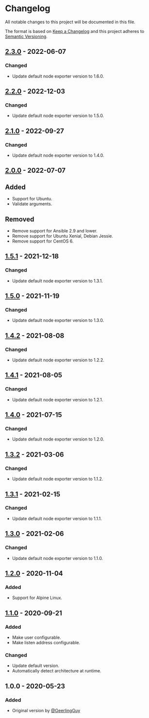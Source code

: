 # Changelog

All notable changes to this project will be documented in this file.

The format is based on [Keep a Changelog](https://keepachangelog.com/en/1.0.0/)
and this project adheres to [Semantic Versioning](https://semver.org/spec/v2.0.0.html).

## [2.3.0][2.1.0] - 2022-06-07

### Changed

- Update default node exporter version to 1.6.0.

## [2.2.0][2.1.0] - 2022-12-03

### Changed

- Update default node exporter version to 1.5.0.

## [2.1.0][2.1.0] - 2022-09-27

### Changed

- Update default node exporter version to 1.4.0.

## [2.0.0][2.0.0] - 2022-07-07

## Added

- Support for Ubuntu.
- Validate arguments.

## Removed

- Remove support for Ansible 2.9 and lower.
- Remove support for Ubuntu Xenial, Debian Jessie.
- Remove support for CentOS 6.

## [1.5.1][1.5.1] - 2021-12-18

### Changed

- Update default node exporter version to 1.3.1.

## [1.5.0][1.5.0] - 2021-11-19

### Changed

- Update default node exporter version to 1.3.0.

## [1.4.2][1.4.2] - 2021-08-08

### Changed

- Update default node exporter version to 1.2.2.

## [1.4.1][1.4.1] - 2021-08-05

### Changed

- Update default node exporter version to 1.2.1.

## [1.4.0][1.4.0] - 2021-07-15

### Changed

- Update default node exporter version to 1.2.0.

## [1.3.2][1.3.2] - 2021-03-06

### Changed

- Update default node exporter version to 1.1.2.

## [1.3.1][1.3.1] - 2021-02-15

### Changed

- Update default node exporter version to 1.1.1.

## [1.3.0][1.3.0] - 2021-02-06

### Changed

- Update default node exporter version to 1.1.0.

## [1.2.0][1.2.0] - 2020-11-04

### Added

- Support for Alpine Linux.

## [1.1.0][1.1.0] - 2020-09-21

### Added

- Make user configurable.
- Make listen address configurable.

### Changed

- Update default version.
- Automatically detect architecture at runtime.

## 1.0.0 - 2020-05-23

### Added

- Original version by [@GeerlingGuy](https://github.com/geerlingguy)

[1.1.0]: https://gitlab.com/radek-sprta/ansible-role-node-exporter/compare/v1.0.0...v1.1.0
[1.2.0]: https://gitlab.com/radek-sprta/ansible-role-node-exporter/compare/v1.1.0...v1.2.0
[1.3.0]: https://gitlab.com/radek-sprta/ansible-role-node-exporter/compare/v1.2.0...v1.3.0
[1.3.1]: https://gitlab.com/radek-sprta/ansible-role-node-exporter/compare/v1.3.0...v1.3.1
[1.3.2]: https://gitlab.com/radek-sprta/ansible-role-node-exporter/compare/v1.3.1...v1.3.2
[1.4.0]: https://gitlab.com/radek-sprta/ansible-role-node-exporter/compare/v1.3.2...v1.4.0
[1.4.1]: https://gitlab.com/radek-sprta/ansible-role-node-exporter/compare/v1.4.0...v1.4.1
[1.4.2]: https://gitlab.com/radek-sprta/ansible-role-node-exporter/compare/v1.4.1...v1.4.2
[1.5.0]: https://gitlab.com/radek-sprta/ansible-role-node-exporter/compare/v1.4.2...v1.5.0
[1.5.1]: https://gitlab.com/radek-sprta/ansible-role-node-exporter/compare/v1.5.0...v1.5.1
[2.0.0]: https://gitlab.com/radek-sprta/ansible-role-node-exporter/compare/v1.5.1...v2.0.0
[2.1.0]: https://gitlab.com/radek-sprta/ansible-role-node-exporter/compare/v2.0.0...v2.1.0
[2.2.0]: https://gitlab.com/radek-sprta/ansible-role-node-exporter/compare/v2.1.0...v2.2.0
[2.3.0]: https://gitlab.com/radek-sprta/ansible-role-node-exporter/compare/v2.2.0...v2.3.0
